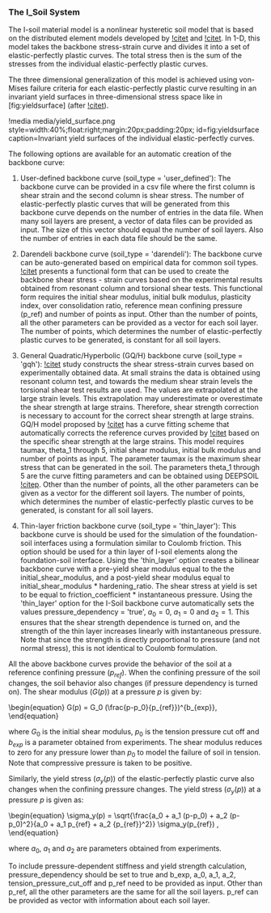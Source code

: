 ### The I_Soil System

The I-soil material model is a nonlinear hysteretic soil model that is based on the distributed
element models developed by [!citet](iwan1967on) and [!citet](chiang1994anew). In 1-D, this model takes
the backbone stress-strain curve and divides it into a set of elastic-perfectly plastic curves. The
total stress then is the sum of the stresses from the individual elastic-perfectly plastic curves.

The three dimensional generalization of this model is achieved using von-Mises failure criteria for
each elastic-perfectly plastic curve resulting in an invariant yield surfaces in three-dimensional
stress space like in [fig:yieldsurface] (after [!citet](chiang1994anew)).

!media media/yield_surface.png
       style=width:40%;float:right;margin:20px;padding:20px;
       id=fig:yieldsurface
       caption=Invariant yield surfaces of the individual elastic-perfectly curves.

The following options are available for an automatic creation of the backbone curve:

1. User-defined backbone curve (soil_type = 'user_defined'): The backbone curve can be provided in a
   csv file where the first column is shear strain and the second column is shear stress. The number
   of elastic-perfectly plastic curves that will be generated from this backbone curve depends on the
   number of entries in the data file. When many soil layers are present, a vector of data files can
   be provided as input. The size of this vector should equal the number of soil layers. Also the
   number of entries in each data file should be the same.

2. Darendeli backbone curve (soil_type = 'darendeli'): The backbone curve can be auto-generated based
   on empirical data for common soil types. [!citet](darendeli2001development) presents a functional
   form that can be used to create the backbone shear stress - strain curves based on the
   experimental results obtained from resonant column and torsional shear tests. This functional form
   requires the initial shear modulus, initial bulk modulus, plasticity index, over consolidation
   ratio, reference mean confining pressure (p_ref) and number of points as input. Other than the
   number of points, all the other parameters can be provided as a vector for each soil layer. The
   number of points, which determines the number of elastic-perfectly plastic curves to be generated,
   is constant for all soil layers.

3. General Quadratic/Hyperbolic (GQ/H) backbone curve (soil_type = 'gqh'):
   [!citet](darendeli2001development) study constructs the shear stress-strain curves based on
   experimentally obtained data. At small strains the data is obtained using resonant column test,
   and towards the medium shear strain levels the torsional shear test results are used. The values
   are extrapolated at the large strain levels. This extrapolation may underestimate or overestimate
   the shear strength at large strains. Therefore, shear strength correction is necessary to account
   for the correct shear strength at large strains. GQ/H model proposed by
   [!citet](groholski2016simplified) has a curve fitting scheme that automatically corrects the
   reference curves provided by [!citet](darendeli2001development) based on the specific shear strength
   at the large strains. This model requires taumax, theta_1 through 5, initial shear modulus,
   initial bulk modulus and number of points as input. The parameter taumax is the maximum shear
   stress that can be generated in the soil. The parameters theta_1 through 5 are the curve fitting
   parameters and can be obtained using DEEPSOIL [!citep](hashash2016deepsoil). Other than the number
   of points, all the other parameters can be given as a vector for the different soil layers. The
   number of points, which determines the number of elastic-perfectly plastic curves to be generated,
   is constant for all soil layers.

4. Thin-layer friction backbone curve (soil_type = 'thin_layer'): This backbone curve is should be used for
   the simulation of the foundation-soil interfaces using a formulation similar to Coulomb
   friction. This option should be used for a thin layer of I-soil elements along the foundation-soil
   interface. Using the 'thin_layer' option creates a bilinear backbone curve with a pre-yield shear
   modulus equal to the the initial_shear_modulus, and a post-yield shear modulus equal to
   initial_shear_modulus * hardening_ratio. The shear stress at yield is set to be equal to
   friction_coefficient * instantaneous pressure. Using the 'thin_layer' option for the I-Soil
   backbone curve automatically sets the values pressure_dependency = 'true', $a_0 = 0$, $a_1 = 0$
   and $a_2 = 1$. This ensures that the shear strength dependence is turned on, and the strength of
   the thin layer increases linearly with instantaneous pressure. Note that since the strength is
   directly proportional to pressure (and not normal stress), this is not identical to Coulomb
   formulation.

All the above backbone curves provide the behavior of the soil at a reference confining pressure
($p_{ref}$). When the confining pressure of the soil changes, the soil behavior also changes (if
pressure dependency is turned on). The shear modulus ($G(p)$) at a pressure $p$ is given by:

\begin{equation}
G(p) = G_0 (\frac{p-p_0}{p_{ref}})^{b_{exp}},
\end{equation}

where $G_0$ is the initial shear modulus, $p_0$ is the tension pressure cut off and $b_{exp}$ is a
parameter obtained from experiments. The shear modulus reduces to zero for any pressure lower than
$p_0$ to model the failure of soil in tension. Note that compressive pressure is taken to be
positive.

Similarly, the yield stress ($\sigma_y(p)$) of the elastic-perfectly plastic curve also changes when
the confining pressure changes. The yield stress ($\sigma_y(p)$) at a pressure $p$ is given as:

\begin{equation}
\sigma_y(p) = \sqrt{\frac{a_0 + a_1 (p-p_0) + a_2 (p-p_0)^2}{a_0 + a_1 p_{ref} + a_2 {p_{ref}}^2}} \sigma_y(p_{ref}) ,
\end{equation}

where $a_0$, $a_1$ and $a_2$ are parameters obtained from experiments.

To include pressure-dependent stiffness and yield strength calculation, pressure_dependency should be
set to true and b_exp, a_0, a_1, a_2, tension_pressure_cut_off and p_ref need to be provided as
input. Other than p_ref, all the other parameters are the same for all the soil layers. p_ref can be
provided as vector with information about each soil layer.
